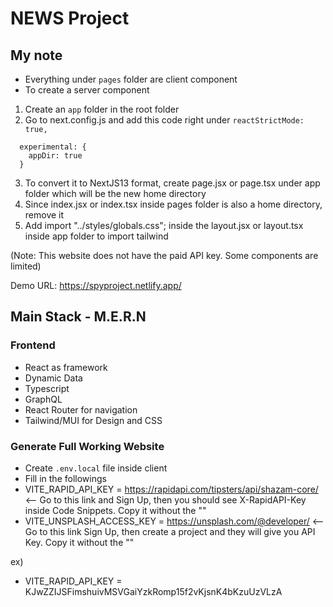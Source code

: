 # NEWS Project

## My note

- Everything under `pages` folder are client component
- To create a server component

1. Create an `app` folder in the root folder
2. Go to next.config.js and add this code right under `reactStrictMode: true,`

```
  experimental: {
    appDir: true
  }
```

3. To convert it to NextJS13 format, create page.jsx or page.tsx under app folder which will be the new home directory
4. Since index.jsx or index.tsx inside pages folder is also a home directory, remove it
5. Add import "../styles/globals.css"; inside the layout.jsx or layout.tsx inside app folder to import tailwind

(Note: This website does not have the paid API key. Some components are limited)

Demo URL: https://spyproject.netlify.app/

## Main Stack - M.E.R.N

### Frontend

- React as framework
- Dynamic Data
- Typescript
- GraphQL
- React Router for navigation
- Tailwind/MUI for Design and CSS

### Generate Full Working Website

- Create `.env.local` file inside client
- Fill in the followings
- VITE_RAPID_API_KEY = https://rapidapi.com/tipsters/api/shazam-core/ <-- Go to this link and Sign Up, then you should see X-RapidAPI-Key inside Code Snippets. Copy it without the ""
- VITE_UNSPLASH_ACCESS_KEY = https://unsplash.com/@developer/ <-- Go to this link Sign Up, then create a project and they will give you API Key. Copy it without the ""

ex)

- VITE_RAPID_API_KEY = KJwZZIJSFimshuivMSVGaiYzkRomp15f2vKjsnK4bKzuUzVLzA
